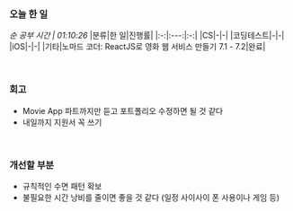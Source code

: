 ### 오늘 한 일
_순 공부 시간 | 01:10:26_
|분류|한 일|진행률|
|:-:|:---:|:-:|
|CS|-|-|
|코딩테스트|-|-|
|iOS|-|-|
|기타|노마드 코더: ReactJS로 영화 웹 서비스 만들기 7.1 - 7.2|완료|

<br>

### 회고
- Movie App 파트까지만 듣고 포트폴리오 수정하면 될 것 같다
- 내일까지 지원서 꼭 쓰기

<br>

### 개선할 부분
- 규칙적인 수면 패턴 확보
- 불필요한 시간 낭비를 줄이면 좋을 것 같다 (일정 사이사이 폰 사용이나 게임 등)

